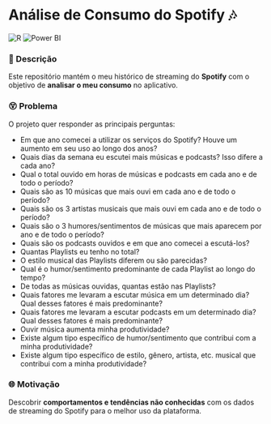 # Análise de Consumo do Spotify 🎶

![R](https://img.shields.io/badge/R-276DC3?style=for-the-badge&logo=r&logoColor=white) ![Power BI](https://img.shields.io/badge/PowerBI-F2C811?style=for-the-badge&logo=Power%20BI&logoColor=white) 

### 📃 Descrição

Este repositório mantém o meu histórico de streaming do **Spotify** com o objetivo de **analisar o meu consumo** no aplicativo.

### 😵 Problema

O projeto quer responder as principais perguntas:

- Em que ano comecei a utilizar os serviços do Spotify? Houve um aumento em seu uso ao longo dos anos?
- Quais dias da semana eu escutei mais músicas e podcasts? Isso difere a cada ano?
- Qual o total ouvido em horas de músicas e podcasts em cada ano e de todo o período?
- Quais são as 10 músicas que mais ouvi em cada ano e de todo o período?
- Quais são os 3 artistas musicais que mais ouvi em cada ano e de todo o período?
- Quais são o 3 humores/sentimentos de músicas que mais aparecem por ano e de todo o período? 
- Quais são os podcasts ouvidos e em que ano comecei a escutá-los?
- Quantas Playlists eu tenho no total?
- O estilo musical das Playlists diferem ou são parecidas?
- Qual é o humor/sentimento predominante de cada Playlist ao longo do tempo?
- De todas as músicas ouvidas, quantas estão nas Playlists? 
- Quais fatores me levaram a escutar música em um determinado dia? Qual desses fatores é mais predominante?
- Quais fatores me levaram a escutar podcasts em um determinado dia? Qual desses fatores é mais predominante?
- Ouvir música aumenta minha produtividade?
- Existe algum tipo específico de humor/sentimento que contribui com a minha produtividade?
- Existe algum tipo específico de estilo, gênero, artista, etc. musical que contribui com a minha produtividade?

### 🌐 Motivação

Descobrir **comportamentos e tendências não conhecidas** com os dados de streaming do Spotify para o melhor uso da plataforma.
